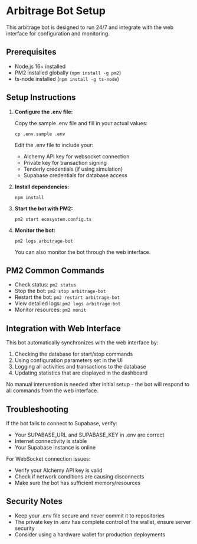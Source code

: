 
# Arbitrage Bot Setup

This arbitrage bot is designed to run 24/7 and integrate with the web interface for configuration and monitoring.

## Prerequisites

- Node.js 16+ installed
- PM2 installed globally (`npm install -g pm2`)
- ts-node installed (`npm install -g ts-node`)

## Setup Instructions

1. **Configure the .env file:**

   Copy the sample .env file and fill in your actual values:

   ```
   cp .env.sample .env
   ```

   Edit the .env file to include your:
   - Alchemy API key for websocket connection
   - Private key for transaction signing
   - Tenderly credentials (if using simulation)
   - Supabase credentials for database access

2. **Install dependencies:**

   ```
   npm install
   ```

3. **Start the bot with PM2:**

   ```
   pm2 start ecosystem.config.ts
   ```

4. **Monitor the bot:**

   ```
   pm2 logs arbitrage-bot
   ```

   You can also monitor the bot through the web interface.

## PM2 Common Commands

- Check status: `pm2 status`
- Stop the bot: `pm2 stop arbitrage-bot`
- Restart the bot: `pm2 restart arbitrage-bot`
- View detailed logs: `pm2 logs arbitrage-bot`
- Monitor resources: `pm2 monit`

## Integration with Web Interface

This bot automatically synchronizes with the web interface by:

1. Checking the database for start/stop commands
2. Using configuration parameters set in the UI
3. Logging all activities and transactions to the database
4. Updating statistics that are displayed in the dashboard

No manual intervention is needed after initial setup - the bot will respond to all commands from the web interface.

## Troubleshooting

If the bot fails to connect to Supabase, verify:
- Your SUPABASE_URL and SUPABASE_KEY in .env are correct
- Internet connectivity is stable
- Your Supabase instance is online

For WebSocket connection issues:
- Verify your Alchemy API key is valid
- Check if network conditions are causing disconnects
- Make sure the bot has sufficient memory/resources

## Security Notes

- Keep your .env file secure and never commit it to repositories
- The private key in .env has complete control of the wallet, ensure server security
- Consider using a hardware wallet for production deployments
